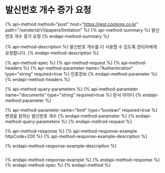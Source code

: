 # 발신번호 개수 증가 요청

{% api-method method="post" host="https://rest.coolsms.co.kr" path="/senderid/v1/papers/limitation" %}
{% api-method-summary %}
발신번호 개수 증가 요청
{% endapi-method-summary %}

{% api-method-description %}
발신번호 개수를 더 사용할 수 있도록 관리자에게 요청합니다.
{% endapi-method-description %}

{% api-method-spec %}
{% api-method-request %}
{% api-method-headers %}
{% api-method-parameter name="Authentication" type="string" required=true %}
인증정보
{% endapi-method-parameter %}
{% endapi-method-headers %}

{% api-method-query-parameters %}
{% api-method-parameter name="documents" type="string" required=true %}
문서 아이디
{% endapi-method-parameter %}

{% api-method-parameter name="limit" type="boolean" required=true %}
변경을 원하는 발신번호 개수
{% endapi-method-parameter %}
{% endapi-method-query-parameters %}
{% endapi-method-request %}

{% api-method-response %}
{% api-method-response-example httpCode=200 %}
{% api-method-response-example-description %}

{% endapi-method-response-example-description %}

```

```
{% endapi-method-response-example %}
{% endapi-method-response %}
{% endapi-method-spec %}
{% endapi-method %}


